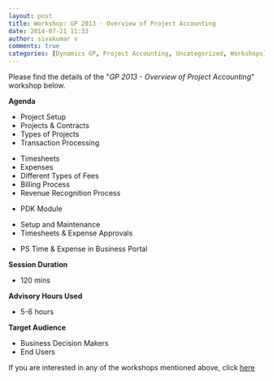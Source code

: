 ```yaml
---
layout: post
title: Workshop: GP 2013 - Overview of Project Accounting
date: 2014-07-21 11:33
author: sivakumar v
comments: true
categories: [Dynamics GP, Project Accounting, Uncategorized, Workshops]
---
```

Please find the details of the "<em>GP 2013 - Overview of Project Accounting</em>" workshop below.

<strong>Agenda</strong>

<ul>
<li>Project Setup&nbsp;</li>
<li>Projects &amp; Contracts</li>
<li>Types of Projects</li>
<li>Transaction Processing</li>
</ul>

<ul>
<li>Timesheets</li>
<li>Expenses</li>
<li>Different Types of Fees</li>
<li>Billing Process</li>
<li>Revenue Recognition Process</li>
</ul>

<ul>
<li>PDK Module</li>
</ul>

<ul>
<li>Setup and Maintenance</li>
<li>Timesheets &amp; Expense Approvals</li>
</ul>

<ul>
<li>PS Time &amp; Expense in Business Portal</li>
</ul>

<strong>Session Duration</strong>

<ul>
<li>120 mins</li>
</ul>

<strong>Advisory Hours Used</strong>

<ul>
<li>5-6 hours</li>
</ul>

<strong>Target Audience</strong>

<ul>
<li>Business Decision Makers</li>
<li>End Users</li>
</ul>

If you are interested in any of the workshops mentioned above, click <a href="mailto:blog_ptsdynamics@microsoft.com?Subject=Dynamics%20GP%20Workshops%20-%20Registration&amp;Body=PLEASE%20FILL%20IN%20THE%20FOLLOWING%20DETAILS%0A%0AName%3A%0ACompany%20Name%3A%0APartner%20ID%3A%0AContact%20number%3A%0AEmail%20ID%3A%0AProducts%20interested%20in%3A%0ASessions%20interested%20in%3A">here</a>
